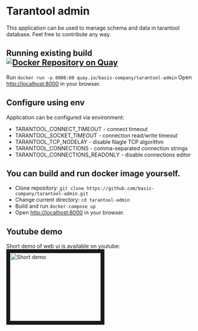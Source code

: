 # Tarantool admin
This application can be used to manage schema and data in tarantool database.
Feel free to contribute any way.

## Running existing build [![Docker Repository on Quay](https://quay.io/repository/basis-company/tarantool-admin/status "Docker Repository on Quay")](https://quay.io/repository/basis-company/tarantool-admin)
Run `docker run -p 8000:80 quay.io/basis-company/tarantool-admin`
Open [http://localhost:8000](http://localhost:8000) in your browser.

## Configure using env
Application can be configured via environment:
* TARANTOOL_CONNECT_TIMEOUT - connect timeout
* TARANTOOL_SOCKET_TIMEOUT - connection read/write timeout
* TARANTOOL_TCP_NODELAY - disable Nagle TCP algorithm
* TARANTOOL_CONNECTIONS - comma-separated connection strings
* TARANTOOL_CONNECTIONS_READONLY - disable connections editor

## You can build and run docker image yourself.
* Clone repository: `git clone https://github.com/basis-company/tarantool-admin.git`
* Change current directory: `cd tarantool-admin`
* Build and run `docker-compose up`
* Open [http://localhost:8000](http://localhost:8000) in your browser.

## Youtube demo
Short demo of web ui is available on youtube:
<a href="http://www.youtube.com/watch?feature=player_embedded&v=zBpS3Tb8Wr8" target="_blank"><img src="http://img.youtube.com/vi/zBpS3Tb8Wr8/0.jpg" alt="Short demo" width="240" height="180" border="10" /></a>
